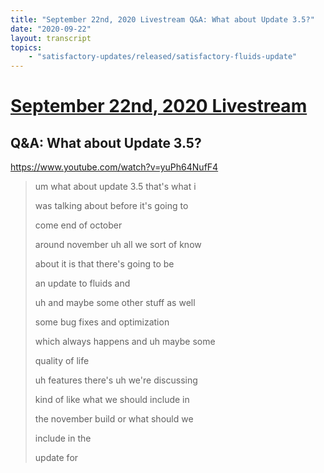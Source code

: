 ```yaml
---
title: "September 22nd, 2020 Livestream Q&A: What about Update 3.5?"
date: "2020-09-22"
layout: transcript
topics:
    - "satisfactory-updates/released/satisfactory-fluids-update"
---
```

# [September 22nd, 2020 Livestream](../2020-09-22.md)
## Q&A: What about Update 3.5?
https://www.youtube.com/watch?v=yuPh64NufF4
> um what about update 3.5 that's what i
> 
> was talking about before it's going to
> 
> come end of october
> 
> around november uh all we sort of know
> 
> about it is that there's going to be
> 
> an update to fluids and
> 
> uh and maybe some other stuff as well
> 
> some bug fixes and optimization
> 
> which always happens and uh maybe some
> 
> quality of life
> 
> uh features there's uh we're discussing
> 
> kind of like what we should include in
> 
> the november build or what should we
> 
> include in the
> 
> update for
> 
